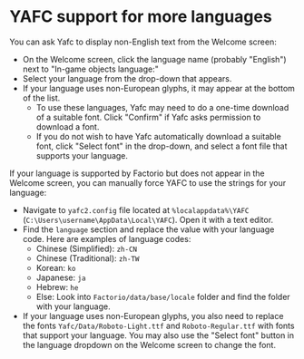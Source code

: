 # YAFC support for more languages

You can ask Yafc to display non-English text from the Welcome screen:
- On the Welcome screen, click the language name (probably "English") next to "In-game objects language:"
- Select your language from the drop-down that appears.
- If your language uses non-European glyphs, it may appear at the bottom of the list.
  - To use these languages, Yafc may need to do a one-time download of a suitable font.
Click "Confirm" if Yafc asks permission to download a font.
  - If you do not wish to have Yafc automatically download a suitable font, click "Select font" in the drop-down, and select a font file that supports your language.

If your language is supported by Factorio but does not appear in the Welcome screen, you can manually force YAFC to use the strings for your language:
- Navigate to `yafc2.config` file located at `%localappdata%\YAFC` (`C:\Users\username\AppData\Local\YAFC`). Open it with a text editor.
- Find the `language` section and replace the value with your language code. Here are examples of language codes:
	- Chinese (Simplified): `zh-CN`
	- Chinese (Traditional): `zh-TW`
	- Korean: `ko`
	- Japanese: `ja`
	- Hebrew: `he`
	- Else: Look into `Factorio/data/base/locale` folder and find the folder with your language.
- If your language uses non-European glyphs, you also need to replace the fonts `Yafc/Data/Roboto-Light.ttf` and `Roboto-Regular.ttf` with fonts that support your language.
You may also use the "Select font" button in the language dropdown on the Welcome screen to change the font.
